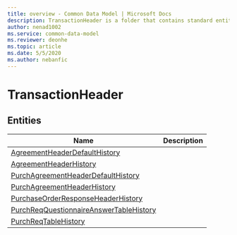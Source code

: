```yaml
---
title: overview - Common Data Model | Microsoft Docs
description: TransactionHeader is a folder that contains standard entities related to the Common Data Model.
author: nenad1002
ms.service: common-data-model
ms.reviewer: deonhe
ms.topic: article
ms.date: 5/5/2020
ms.author: nebanfic
---
```


# TransactionHeader


## Entities

|Name|Description|
|---|---|
|[AgreementHeaderDefaultHistory](AgreementHeaderDefaultHistory.md)||
|[AgreementHeaderHistory](AgreementHeaderHistory.md)||
|[PurchAgreementHeaderDefaultHistory](PurchAgreementHeaderDefaultHistory.md)||
|[PurchAgreementHeaderHistory](PurchAgreementHeaderHistory.md)||
|[PurchaseOrderResponseHeaderHistory](PurchaseOrderResponseHeaderHistory.md)||
|[PurchReqQuestionnaireAnswerTableHistory](PurchReqQuestionnaireAnswerTableHistory.md)||
|[PurchReqTableHistory](PurchReqTableHistory.md)||
